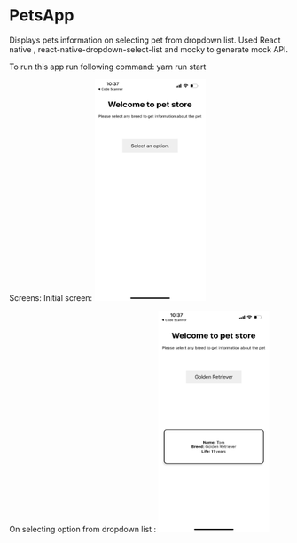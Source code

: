 # PetsApp
Displays pets information on selecting pet from dropdown list. 
Used React native , react-native-dropdown-select-list and mocky to generate mock API.

To run this app run following command:
yarn run start

Screens: 
Initial screen:  <img src="https://github.com/Nikitakumawat/PetsApp/blob/main/IMG_0253.PNG" width="200" height="400" />

On selecting option from dropdown list : <img src="https://github.com/Nikitakumawat/PetsApp/blob/main/IMG_0252.PNG" width="200" height="400" />

